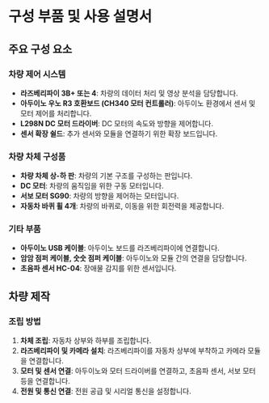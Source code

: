# 구성 부품 및 사용 설명서

## 주요 구성 요소

### 차량 제어 시스템

- **라즈베리파이 3B+ 또는 4**: 차량의 데이터 처리 및 영상 분석을 담당합니다.
- **아두이노 우노 R3 호환보드 (CH340 모터 컨트롤러)**: 아두이노 환경에서 센서 및 모터 제어를 처리합니다.
- **L298N DC 모터 드라이버**: DC 모터의 속도와 방향을 제어합니다.
- **센서 확장 쉴드**: 추가 센서와 모듈을 연결하기 위한 확장 보드입니다.
  
### 차량 차체 구성품

- **차량 차체 상-하 판**: 차량의 기본 구조를 구성하는 판입니다.
- **DC 모터**: 차량의 움직임을 위한 구동 모터입니다.
- **서보 모터 SG90**: 차량의 방향을 제어하는 모터입니다.
- **자동차 바퀴 휠 4개**: 차량의 바퀴로, 이동을 위한 회전력을 제공합니다.

### 기타 부품

- **아두이노 USB 케이블**: 아두이노 보드를 라즈베리파이에 연결합니다.
- **암암 점퍼 케이블, 숫숫 점퍼 케이블**: 아두이노와 모듈 간의 연결을 담당합니다.
- **초음파 센서 HC-04**: 장애물 감지를 위한 센서입니다.

## 차량 제작

### 조립 방법

1. **차체 조립**: 자동차 상부와 하부를 조립합니다.
2. **라즈베리파이 및 카메라 설치**: 라즈베리파이를 자동차 상부에 부착하고 카메라 모듈을 연결합니다.
3. **모터 및 센서 연결**: 아두이노와 모터 드라이버를 연결하고, 초음파 센서, 서보 모터 등을 연결합니다.
4. **전원 및 통신 연결**: 전원 공급 및 시리얼 통신을 설정합니다.

